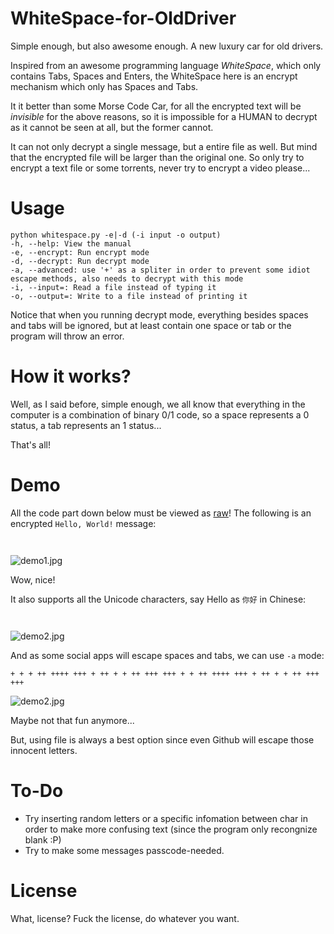 # WhiteSpace-for-OldDriver
Simple enough, but also awesome enough. A new luxury car for old drivers.

Inspired from an awesome programming language *WhiteSpace*, which only contains Tabs, Spaces and Enters, the WhiteSpace here is an encrypt mechanism which only has Spaces and Tabs.

It it better than some Morse Code Car, for all the encrypted text will be *invisible* for the above reasons, so it is impossible for a HUMAN to decrypt as it cannot be seen at all, but the former cannot.

It can not only decrypt a single message, but a entire file as well. But mind that the encrypted file will be larger than the original one. So only try to encrypt a text file or some torrents, never try to encrypt a video please...

# Usage
```
python whitespace.py -e|-d (-i input -o output)
-h, --help: View the manual
-e, --encrypt: Run encrypt mode
-d, --decrypt: Run decrypt mode
-a, --advanced: use '+' as a spliter in order to prevent some idiot escape methods, also needs to decrypt with this mode
-i, --input=: Read a file instead of typing it
-o, --output=: Write to a file instead of printing it
```
Notice that when you running decrypt mode, everything besides spaces and tabs will be ignored, but at least contain one space or tab or the program will throw an error.

# How it works?
Well, as I said before, simple enough, we all know that everything in the computer is a combination of binary 0/1 code, so a space represents a 0 status, a tab represents an 1 status...

That's all!

# Demo
All the code part down below must be viewed as [raw](https://raw.githubusercontent.com/hanbang-wang/WhiteSpace-for-OldDriver/master/README.md)!
The following is an encrypted `Hello, World!` message:
```
 	  	    		  	 	 		 		   		 		   		 				  	 		    	      	 	 			 		 				 			  	  		 		   		  	    	    	
```
![demo1.jpg](http://i2.wp.com/www.superfashi.com/wp-content/uploads/2016/01/%E5%B1%8F%E5%B9%95%E5%BF%AB%E7%85%A7-2016-01-15-%E4%B8%8B%E5%8D%8811.06.48.jpg)

Wow, nice!

It also supports all the Unicode characters, say Hello as `你好` in Chinese:
```
			  	  	 				 		 	     			  	 		 	  	 		 				 	
```
![demo2.jpg](http://i2.wp.com/www.superfashi.com/wp-content/uploads/2016/01/%E5%B1%8F%E5%B9%95%E5%BF%AB%E7%85%A7-2016-01-15-%E4%B8%8B%E5%8D%8811.07.10.jpg)

And as some social apps will escape spaces and tabs, we can use `-a` mode:
```
+ + + ++ ++++ +++ + ++ + + ++ +++ +++ + + ++ ++++ +++ + ++ + + ++ +++ +++
```
![demo2.jpg](http://i0.wp.com/www.superfashi.com/wp-content/uploads/2016/01/%E5%B1%8F%E5%B9%95%E5%BF%AB%E7%85%A7-2016-01-16-%E4%B8%8B%E5%8D%8810.18.53.jpg)

Maybe not that fun anymore...

But, using file is always a best option since even Github will escape those innocent letters.
# To-Do
- Try inserting random letters or a specific infomation between char in order to make more confusing text (since the program only recongnize blank :P)
- Try to make some messages passcode-needed.

# License
What, license? Fuck the license, do whatever you want.
